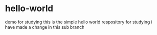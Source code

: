 # hello-world
demo for studying
this is the simple hello world respository for studying
i have made a change in this sub branch
